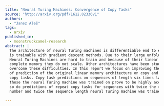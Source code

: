```yaml
---
title: "Neural Turing Machines: Convergence of Copy Tasks"
source: "http://arxiv.org/pdf/1612.02336v1"
authors:
  - "Janez Aleš"
tags:
  - arxiv
published_in:
  - moonstruckcamel-research
abstract: |
  The architecture of neural Turing machines is differentiable end to end and
  is trainable with gradient descent methods. Due to their large unfolded depth
  Neural Turing Machines are hard to train and because of their linear access of
  complete memory they do not scale. Other architectures have been studied to
  overcome these difficulties. In this report we focus on improving the quality
  of prediction of the original linear memory architecture on copy and repeat
  copy tasks. Copy task predictions on sequences of length six times larger than
  those the neural Turing machine was trained on prove to be highly accurate and
  so do predictions of repeat copy tasks for sequences with twice the repetition
  number and twice the sequence length neural Turing machine was trained on.
  
---
```


